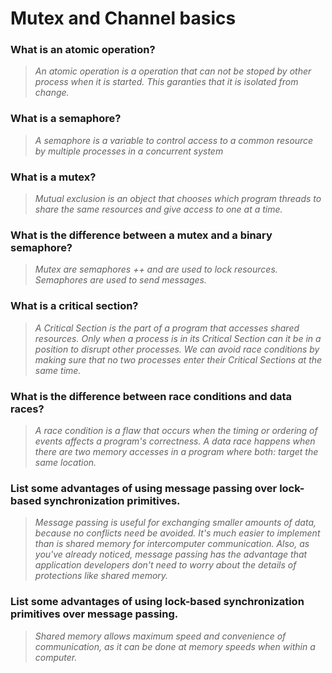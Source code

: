 # Mutex and Channel basics

### What is an atomic operation?
> *An atomic operation is a operation that can not be stoped by other process when it is started. This garanties that it is isolated from change.*

### What is a semaphore?
> *A semaphore is a variable to control access to a common resource by multiple processes in a concurrent system*

### What is a mutex?
> *Mutual exclusion is an object that chooses which program threads to share the same resources and give access to one at a time.*

### What is the difference between a mutex and a binary semaphore?
> *Mutex are semaphores ++ and are used to lock resources. Semaphores are used to send messages.*

### What is a critical section?
> *A Critical Section is the part of a program that accesses shared resources. Only when a process is in its Critical Section can it be in a position to disrupt other processes. We can avoid race conditions by making sure that no two processes enter their Critical Sections at the same time.*

### What is the difference between race conditions and data races?
 > *A race condition is a flaw that occurs when the timing or ordering of events affects a program's correctness. A data race happens when there are two memory accesses in a program where both: target the same location.*

### List some advantages of using message passing over lock-based synchronization primitives.
> *Message passing is useful for exchanging smaller amounts of data, because no conflicts need be avoided. It's much easier to implement than is shared memory for intercomputer communication. Also, as you've already noticed, message passing has the advantage that application developers don't need to worry about the details of protections like shared memory.*

### List some advantages of using lock-based synchronization primitives over message passing.
> *Shared memory allows maximum speed and convenience of communication, as it can be done at memory speeds when within a computer.*
